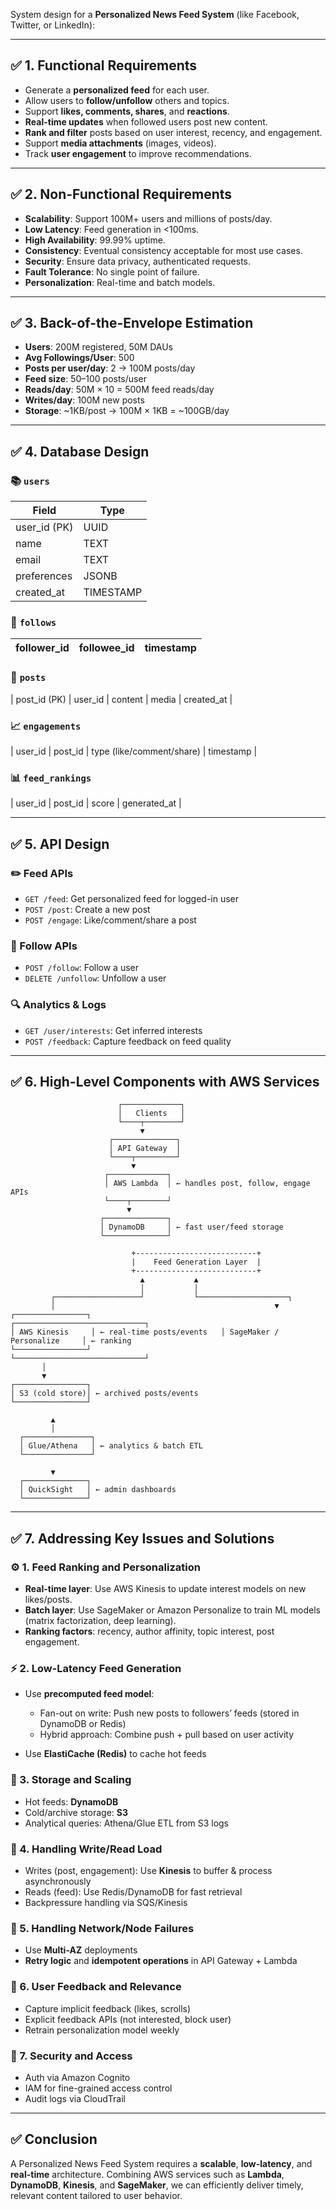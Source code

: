 System design for a **Personalized News Feed System** (like Facebook, Twitter, or LinkedIn):

---

## ✅ 1. Functional Requirements

* Generate a **personalized feed** for each user.
* Allow users to **follow/unfollow** others and topics.
* Support **likes, comments, shares**, and **reactions**.
* **Real-time updates** when followed users post new content.
* **Rank and filter** posts based on user interest, recency, and engagement.
* Support **media attachments** (images, videos).
* Track **user engagement** to improve recommendations.

---

## ✅ 2. Non-Functional Requirements

* **Scalability**: Support 100M+ users and millions of posts/day.
* **Low Latency**: Feed generation in <100ms.
* **High Availability**: 99.99% uptime.
* **Consistency**: Eventual consistency acceptable for most use cases.
* **Security**: Ensure data privacy, authenticated requests.
* **Fault Tolerance**: No single point of failure.
* **Personalization**: Real-time and batch models.

---

## ✅ 3. Back-of-the-Envelope Estimation

* **Users**: 200M registered, 50M DAUs
* **Avg Followings/User**: 500
* **Posts per user/day**: 2 → 100M posts/day
* **Feed size**: 50–100 posts/user
* **Reads/day**: 50M × 10 = 500M feed reads/day
* **Writes/day**: 100M new posts
* **Storage**: \~1KB/post → 100M × 1KB = \~100GB/day

---

## ✅ 4. Database Design

### 📚 `users`

| Field         | Type      |
| ------------- | --------- |
| user\_id (PK) | UUID      |
| name          | TEXT      |
| email         | TEXT      |
| preferences   | JSONB     |
| created\_at   | TIMESTAMP |

### 🔔 `follows`

| follower\_id | followee\_id | timestamp |
| ------------ | ------------ | --------- |

### 📝 `posts`

\| post\_id (PK) | user\_id | content | media | created\_at |

### 📈 `engagements`

\| user\_id | post\_id | type (like/comment/share) | timestamp |

### 📊 `feed_rankings`

\| user\_id | post\_id | score | generated\_at |

---

## ✅ 5. API Design

### ✏️ Feed APIs

* `GET /feed`: Get personalized feed for logged-in user
* `POST /post`: Create a new post
* `POST /engage`: Like/comment/share a post

### 👤 Follow APIs

* `POST /follow`: Follow a user
* `DELETE /unfollow`: Unfollow a user

### 🔍 Analytics & Logs

* `GET /user/interests`: Get inferred interests
* `POST /feedback`: Capture feedback on feed quality

---

## ✅ 6. High-Level Components with AWS Services

```
                        ┌─────────────┐
                        │   Clients   │
                        └────┬────────┘
                             ▼
                      ┌──────────────┐
                      │ API Gateway  │
                      └────┬─────────┘
                           ▼
                     ┌─────────────┐
                     │ AWS Lambda  │ ← handles post, follow, engage APIs
                     └────┬────────┘
                          ▼
                    ┌──────────────┐
                    │ DynamoDB     │ ← fast user/feed storage
                    └──────────────┘

                           +---------------------------+
                           |    Feed Generation Layer  |
                           +---------------------------+
                             ▲           ▲
                             │           │
         ┌───────────────────┘           └────────────────────┐
         │                                                 ▼
┌────────────────┐                             ┌─────────────────────────────┐
│ AWS Kinesis     │ ← real-time posts/events   │ SageMaker / Personalize     │ ← ranking
└────────────────┘                             └─────────────────────────────┘
       │
       ▼
┌────────────────┐
│ S3 (cold store)│ ← archived posts/events
└────────────────┘

         ▲
         │
  ┌───────────────┐
  │ Glue/Athena   │ ← analytics & batch ETL
  └───────────────┘

         ▼
  ┌──────────────┐
  │ QuickSight   │ ← admin dashboards
  └──────────────┘
```

---

## ✅ 7. Addressing Key Issues and Solutions

### ⚙️ 1. **Feed Ranking and Personalization**

* **Real-time layer**: Use AWS Kinesis to update interest models on new likes/posts.
* **Batch layer**: Use SageMaker or Amazon Personalize to train ML models (matrix factorization, deep learning).
* **Ranking factors**: recency, author affinity, topic interest, post engagement.

### ⚡ 2. **Low-Latency Feed Generation**

* Use **precomputed feed model**:

  * Fan-out on write: Push new posts to followers’ feeds (stored in DynamoDB or Redis)
  * Hybrid approach: Combine push + pull based on user activity
* Use **ElastiCache (Redis)** to cache hot feeds

### 💾 3. **Storage and Scaling**

* Hot feeds: **DynamoDB**
* Cold/archive storage: **S3**
* Analytical queries: Athena/Glue ETL from S3 logs

### 🔁 4. **Handling Write/Read Load**

* Writes (post, engagement): Use **Kinesis** to buffer & process asynchronously
* Reads (feed): Use Redis/DynamoDB for fast retrieval
* Backpressure handling via SQS/Kinesis

### 📶 5. **Handling Network/Node Failures**

* Use **Multi-AZ** deployments
* **Retry logic** and **idempotent operations** in API Gateway + Lambda

### 🧠 6. **User Feedback and Relevance**

* Capture implicit feedback (likes, scrolls)
* Explicit feedback APIs (not interested, block user)
* Retrain personalization model weekly

### 🔐 7. **Security and Access**

* Auth via Amazon Cognito
* IAM for fine-grained access control
* Audit logs via CloudTrail

---

## ✅ Conclusion

A Personalized News Feed System requires a **scalable**, **low-latency**, and **real-time** architecture. Combining AWS services such as **Lambda**, **DynamoDB**, **Kinesis**, and **SageMaker**, we can efficiently deliver timely, relevant content tailored to user behavior.

